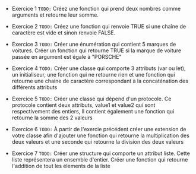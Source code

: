 * Exercice 1
`TODO:` Créez une fonction qui prend deux nombres comme arguments et retourne leur somme.

* Exercice 2
`TODO:` Créez une fonction qui renvoie TRUE si une chaîne de caractère est vide et sinon renvoie FALSE.

* Exercice 3
`TODO:` Créer une énumération qui contient 5 marques de voitures. Créer un fonction qui retourne TRUE si la marque de voiture passée en argument est égale à "PORSCHE"

* Exercice 4
`TODO:` Créer une classe qui comporte 3 attributs (var ou let), un initialiseur, une fonction qui ne retourne rien et une fonction qui retourne une chaine de caractère correspondant à la concaténation des différents attributs

* Exercice 5
`TODO:` Créer une classe qui dépend d'un protocole. Ce protocole contient deux attributs, value1 et value2 qui sont respectivement des entiers, Il contient également une fonction qui retourne la somme des 2 valeurs

* Exercice 6
`TODO:` À partir de l'exercie précédent créer une extension de votre classe afin d'ajouter une fonction qui retourne la multiplication des deux valeurs et une seconde qui retourne la division des deux valeurs


* Exercice 7
`TODO:` Créer une structure qui comporte un attribut liste. Cette liste représentera un ensemble d'entier. Créer une fonction qui retourne l'addition de tout les élements de la liste
